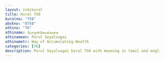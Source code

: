 ```yaml
---
layout: indikural
title: Kural 758
kuralno: "758"
abskno: "0758"
athino: "76"
athiname: பொருள்செயல்வகை
athinameen: Porul Seyalvagai
athinametr: Way of Accumulating Wealth
categories: [76]
description: Porul Seyalvagai kural 758 with meaning in tamil and english 
---
```


